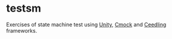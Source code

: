 # testsm
Exercises of state machine test using [Unity](https://github.com/ThrowTheSwitch/Unity), [Cmock](https://github.com/ThrowTheSwitch/CMock) and [Ceedling](https://github.com/ThrowTheSwitch/Ceedling) frameworks.
